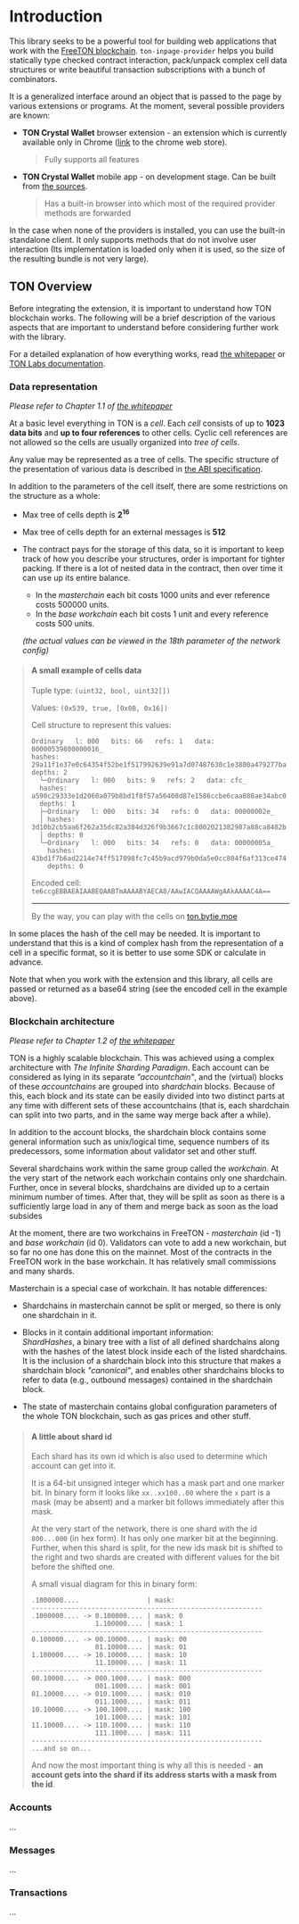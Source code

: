 # Introduction

This library seeks to be a powerful tool for building web applications that work with the [FreeTON blockchain](https://freeton.org/).
`ton-inpage-provider` helps you build statically type checked contract interaction, pack/unpack complex cell data structures or write
beautiful transaction subscriptions with a bunch of combinators.

It is a generalized interface around an object that is passed to the page by various extensions or programs. At the moment, several possible
providers are known:

- **TON Crystal Wallet** browser extension - an extension which is currently available only in Chrome
  ([link](https://chrome.google.com/webstore/detail/ton-crystal-wallet/cgeeodpfagjceefieflmdfphplkenlfk?hl=en) to the chrome web store).
  > Fully supports all features
- **TON Crystal Wallet** mobile app - on development stage. Can be built
  from [the sources](https://github.com/broxus/ton-wallet-crystal-flutter).
  > Has a built-in browser into which most of the required provider methods are forwarded

In the case when none of the providers is installed, you can use the built-in standalone client. It only supports methods that do not
involve user interaction (Its implementation is loaded only when it is used, so the size of the resulting bundle is not very large).

## TON Overview

Before integrating the extension, it is important to understand how TON blockchain works. The following will be a brief description of the
various aspects that are important to understand before considering further work with the library.

For a detailed explanation of how everything works, read [the whitepaper] or
[TON Labs documentation](https://docs.ton.dev/).

### Data representation

_Please refer to Chapter 1.1 of [the whitepaper]_

At a basic level everything in TON is a _cell_. Each _cell_ consists of up to **1023 data bits** and **up to four references** to other
cells. Cyclic cell references are not allowed so the cells are usually organized into _tree of cells_.

Any value may be represented as a tree of cells. The specific structure of the presentation of various data is described in
[the ABI specification](https://github.com/tonlabs/ton-labs-abi/blob/master/docs/ABI_2.0_spec.md).

In addition to the parameters of the cell itself, there are some restrictions on the structure as a whole:

- Max tree of cells depth is **2<sup>16</sup>**

- Max tree of cells depth for an external messages is **512**

- The contract pays for the storage of this data, so it is important to keep track of how you describe your structures, order is important
  for tighter packing. If there is a lot of nested data in the contract, then over time it can use up its entire balance.

    * In the _masterchain_ each bit costs 1000 units and ever reference costs 500000 units.
    * In the _base workchain_ each bit costs 1 unit and every reference costs 500 units.

  _(the actual values can be viewed in the 18th parameter of the network config)_

> #### A small example of cells data
>
> Tuple type: `(uint32, bool, uint32[])`
>
> Values: `(0x539, true, [0x0B, 0x16])`
>
> Cell structure to represent this values:
> ```
> Ordinary   l: 000   bits: 66   refs: 1   data: 00000539800000016_
> hashes: 29a11f1e37e0c64354f52be1f517992639e91a7d07487630c1e3800a479277ba
> depths: 2
>   └─Ordinary   l: 000   bits: 9   refs: 2   data: cfc_
>   hashes: a590c29333e1d2060a079b8bd1f8f57a56408d87e1586ccbe6caa888ae34abc0
>   depths: 1
>   ├─Ordinary   l: 000   bits: 34   refs: 0   data: 00000002e_
>   │ hashes: 3d10b2cb5aa6f262a35dc82a384d326f9b3667c1c8002021382987a88ca8482b
>   │ depths: 0
>   └─Ordinary   l: 000   bits: 34   refs: 0   data: 00000005a_
>     hashes: 43bd1f7b6ad2214e74ff517098fc7c45b9acd979b0da5e0cc804f6af313ce474
>     depths: 0
> ```
>
> Encoded cell: `te6ccgEBBAEAIAABEQAABTmAAAABYAECA8/AAwIACQAAAAWgAAkAAAAC4A==`
>
> ---
> By the way, you can play with the cells on [ton.bytie.moe](https://ton.bytie.moe/serializer)

In some places the hash of the cell may be needed. It is important to understand that this is a kind of complex hash from the representation
of a cell in a specific format, so it is better to use some SDK or calculate in advance.

Note that when you work with the extension and this library, all cells are passed or returned as a base64 string
(see the encoded cell in the example above).

### Blockchain architecture

_Please refer to Chapter 1.2 of [the whitepaper]_

TON is a highly scalable blockchain. This was achieved using a complex architecture with _The Infinite Sharding Paradigm_. Each account can
be considered as lying in its separate _"accountchain"_, and the (virtual) blocks of these _accountchains_ are grouped into _shardchain_
blocks. Because of this, each block and its state can be easily divided into two distinct parts at any time with different sets of these
accountchains (that is, each shardchain can split into two parts, and in the same way merge back after a while).

In addition to the account blocks, the shardchain block contains some general information such as unix/logical time, sequence numbers of its
predecessors, some information about validator set and other stuff.

Several shardchains work within the same group called the _workchain_. At the very start of the network each workchain contains only one
shardchain. Further, once in several blocks, shardchains are divided up to a certain minimum number of times. After that, they will be split
as soon as there is a sufficiently large load in any of them and merge back as soon as the load subsides

At the moment, there are two workchains in FreeTON - _masterchain_ (id -1) and _base workchain_ (id 0). Validators can vote to add a new
workchain, but so far no one has done this on the mainnet. Most of the contracts in the FreeTON work in the base workchain. It has
relatively small commissions and many shards.

Masterchain is a special case of workchain. It has notable differences:

- Shardchains in masterchain cannot be split or merged, so there is only one shardchain in it.

- Blocks in it contain additional important information:<br/>
  _ShardHashes_, a binary tree with a list of all defined shardchains along with the hashes of the latest block inside each of the
  listed shardchains. It is the inclusion of a shardchain block into this structure that makes a shardchain block _"canonical"_, and 
  enables other shardchains blocks to refer to data (e.g., outbound messages) contained in the shardchain block.

- The state of masterchain contains global configuration parameters of the whole TON blockchain, such as gas prices and other stuff.

> #### A little about shard id
> 
> Each shard has its own id which is also used to determine which account can get into it.
> 
> It is a 64-bit unsigned integer which has a mask part and one marker bit. In binary form it looks like `xx..xx100..00` where the `x` part
> is a mask (may be absent) and a marker bit follows immediately after this mask.
> 
> At the very start of the network, there is one shard with the id `800...000` (in hex form). It has only one marker bit at the beginning.
> Further, when this shard is split, for the new ids mask bit is shifted to the right and two shards are created with different values
> for the bit before the shifted one.
> 
> A small visual diagram for this in binary form:
> ```
> .1000000....                 | mask:
> ----------------------------------------------------------
> .1000000.... -> 0.100000.... | mask: 0
>                 1.100000.... | mask: 1
> ----------------------------------------------------------
> 0.100000.... -> 00.10000.... | mask: 00
>                 01.10000.... | mask: 01
> 1.100000.... -> 10.10000.... | mask: 10
>                 11.10000.... | mask: 11
> ----------------------------------------------------------
> 00.10000.... -> 000.1000.... | mask: 000
>                 001.1000.... | mask: 001
> 01.10000.... -> 010.1000.... | mask: 010
>                 011.1000.... | mask: 011
> 10.10000.... -> 100.1000.... | mask: 100
>                 101.1000.... | mask: 101
> 11.10000.... -> 110.1000.... | mask: 110
>                 111.1000.... | mask: 111
> ----------------------------------------------------------
> ...and so on...
> ```
> 
> And now the most important thing is why all this is needed - 
> **an account gets into the shard if its address starts with a mask from the id**.

### Accounts

...

### Messages

...

### Transactions

...

[the whitepaper]: https://ton.org/tblkch.pdf
